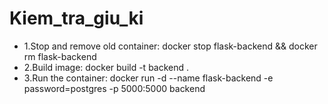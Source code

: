 # Kiem_tra_giu_ki

* 1.Stop and remove old container: docker stop flask-backend && docker rm flask-backend
* 2.Build image: docker build -t backend .
* 3.Run the container: docker run -d --name flask-backend -e password=postgres -p 5000:5000 backend

